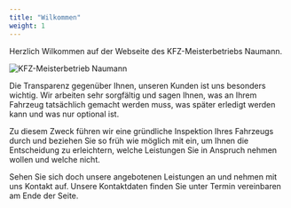 ```yaml
---
title: "Wilkommen"
weight: 1
---
```


Herzlich Wilkommen auf der Webseite des KFZ-Meisterbetriebs Naumann.

<img id="FotoWerkstatt" src="images/Werkstatt.jpg" alt="KFZ-Meisterbetrieb Naumann">

Die Transparenz gegenüber Ihnen, unseren Kunden ist uns besonders wichtig.
Wir arbeiten sehr sorgfältig und sagen Ihnen, was an Ihrem Fahrzeug tatsächlich gemacht werden muss, was später erledigt werden kann und was nur optional ist.

Zu diesem Zweck führen wir eine gründliche Inspektion Ihres Fahrzeugs durch und beziehen Sie so früh wie möglich mit ein, um Ihnen die Entscheidung zu erleichtern, welche Leistungen Sie in Anspruch nehmen wollen und welche nicht.

Sehen Sie sich doch unsere angebotenen Leistungen an und nehmen mit uns Kontakt auf. Unsere Kontaktdaten finden Sie unter Termin vereinbaren am Ende der Seite.